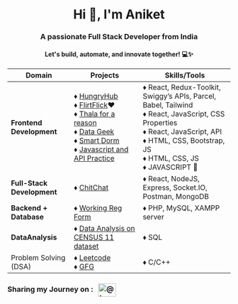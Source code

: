 <h1 align="center">Hi 👋, I'm Aniket</h1>
<h3 align="center">A passionate Full Stack Developer from India</h3>
<h4 align="center">Let's build, automate, and innovate together! 💻✨</h4>


| Domain                                        | Projects                                                                                          | Skills/Tools |
|--------------------------                     |------------------------------                                                                     | ---------------
| **Frontend Development**                          | ♦ [HungryHub](https://github.com/aniketsinha2002/HungryHub) <br> ♦ [FlirtFlick](https://github.com/aniketsinha2002/FlirtFlick)❤️ <br> ♦ [Thala for a reason](https://github.com/aniketsinha2002/Thala-For-A-Reason)  <br> ♦ [Data Geek](https://github.com/aniketsinha2002/DataGeek)   <br> ♦ [Smart Dorm](https://github.com/aniketsinha2002/smartdorm.github.io) <br> ♦ [Javascript and API Practice](https://github.com/aniketsinha2002/Javascript-and-API-practices) |  ♦ React, Redux-Toolkit, Swiggy’s APIs, Parcel, Babel, Tailwind <br> ♦ React, JavaScript, CSS Properties <br> ♦ React, JavaScript, API <br> ♦ HTML, CSS, Bootstrap, JS <br> ♦ HTML, CSS, JS <br> ♦ JAVASCRIPT 🐛
| **Full-Stack Development**                        | ♦ [ChitChat](https://github.com/aniketsinha2002/ChitChat)                                     | ♦ React, NodeJS, Express, Socket.IO, Postman, MongoDB 
| **Backend + Database**                            | ♦ [Working Reg Form](https://github.com/aniketsinha2002/Working-Registration-Form)  | ♦ PHP, MySQL, XAMPP server
| **DataAnalysis**                                  | ♦ [Data Analysis on CENSUS 11 dataset](https://github.com/aniketsinha2002/SQL_Data_Analysis_CENSUS2011)    | ♦ SQL 
| Problem Solving (DSA)                                  | ♦ [Leetcode](https://leetcode.com/aniketsinha2002/)  <br> ♦ [GFG](https://auth.geeksforgeeks.org/user/decodersinha)                                                                                  | ♦ C/C++


<h3 align="left">
Sharing my Journey on :
&nbsp;&nbsp;<a href="https://twitter.com/Aniket_16May" target="blank"><img align="center" src="https://raw.githubusercontent.com/rahuldkjain/github-profile-readme-generator/master/src/images/icons/Social/twitter.svg" alt="@truptimane9" height="30" width="40" /></a>
</h3>
